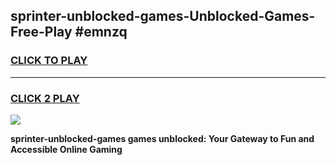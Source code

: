 
## sprinter-unblocked-games-Unblocked-Games-Free-Play #emnzq
<h3>
<a href="https://us.freeplayer.one?title=sprinter-unblocked-games&ref=9M">CLICK TO PLAY</a></h3>
<hr>

<h3>
<a href="https://us.freeplayer.one?title=sprinter-unblocked-games&ref=9M">CLICK 2 PLAY</a>
  
</h3>

<a href="https://us.freeplayer.one?title=sprinter-unblocked-games&ref=9M"><img src="https://clearcache.store/games.png"></a>


**sprinter-unblocked-games games unblocked: Your Gateway to Fun and Accessible Online Gaming**
